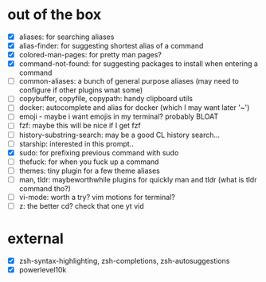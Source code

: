 # out of the box
- [x] aliases: for searching aliases
- [x] alias-finder: for suggesting shortest alias of a command
- [x] colored-man-pages: for pretty man pages?
- [x] command-not-found: for suggesting packages to install when entering a command
- [ ] common-aliases: a bunch of general purpose aliases (may need to configure if other plugins wnat some)
- [ ] copybuffer, copyfile, copypath: handy clipboard utils
- [ ] docker: autocomplete and alias for docker (which I may want later '~')
- [ ] emoji - maybe i want emojis in my terminal? probably BLOAT
- [ ] fzf: maybe this will be nice if I get fzf
- [ ] history-substring-search: may be a good CL history search...
- [ ] starship: interested in this prompt..
- [x] sudo: for prefixing previous command with sudo
- [ ] thefuck: for when you fuck up a command
- [ ] themes: tiny plugin for a few theme aliases
- [ ] man, tldr: maybeworthwhile plugins for quickly man and tldr (what is tldr command tho?)
- [ ] vi-mode: worth a try? vim motions for terminal?
- [ ] z: the better cd? check that one yt vid 
# external
- [x] zsh-syntax-highlighting, zsh-completions, zsh-autosuggestions
- [x] powerlevel10k